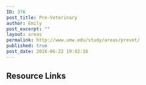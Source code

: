 ```yaml
---
ID: 376
post_title: Pre-Veterinary
author: Emily
post_excerpt: ""
layout: areas
permalink: http://www.umw.edu/study/areas/prevet/
published: true
post_date: 2016-06-22 19:42:16
---
```


<!-- Types Custom Fields: -->

<!-- resource-links -->
<h2>Resource Links</h2>
<!-- End resource-links -->

<!-- End Types Custom Fields -->